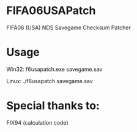 # FIFA06USAPatch
FIFA06 (USA) NDS Savegame Checksum Patcher

# Usage
Win32: f6usapatch.exe savegame.sav

Linux: ./f6usapatch savegame.sav

# Special thanks to:
FIX94 (calculation code)
